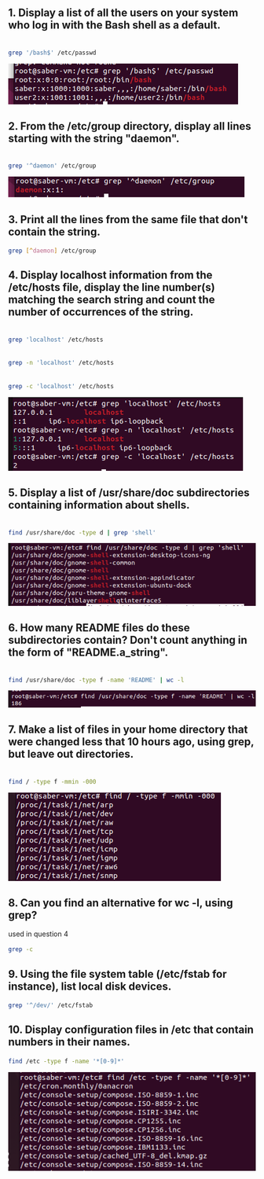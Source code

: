 ## 1. Display a list of all the users on your system who log in with the Bash shell as a default.
```bash

grep '/bash$' /etc/passwd
```
![Alt text](image.png)
## 2. From the /etc/group directory, display all lines starting with the string "daemon".
```bash

grep '^daemon' /etc/group
```
![Alt text](image-1.png)
## 3. Print all the lines from the same file that don't contain the string.
```bash
grep [^daemon] /etc/group
```
## 4. Display localhost information from the /etc/hosts file, display the line number(s) matching the search string and count the number of occurrences of the string.
```bash

grep 'localhost' /etc/hosts
```
```bash

grep -n 'localhost' /etc/hosts
```
```bash

grep -c 'localhost' /etc/hosts
```
![Alt text](image-2.png)
## 5. Display a list of /usr/share/doc subdirectories containing information about shells.
```bash

find /usr/share/doc -type d | grep 'shell'
```
![Alt text](image-3.png)
## 6. How many README files do these subdirectories contain? Don't count anything in the form of "README.a_string".
```bash

find /usr/share/doc -type f -name 'README' | wc -l
```
![Alt text](image-4.png)
## 7. Make a list of files in your home directory that were changed less that 10 hours ago, using grep, but leave out directories.
```bash

find / -type f -mmin -000
```
![Alt text](image-5.png)
## 8. Can you find an alternative for wc -l, using grep?
used in question 4
```bash
grep -c 
```
## 9. Using the file system table (/etc/fstab for instance), list local disk devices.
```bash
grep '^/dev/' /etc/fstab

```
## 10. Display configuration files in /etc that contain numbers in their names.
```bash
find /etc -type f -name '*[0-9]*'
```
![Alt text](image-6.png)
